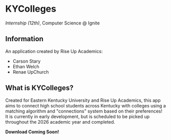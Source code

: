 # KYColleges
_Internship (12th)_, Computer Science @ Ignite

## Information
An application created by Rise Up Academics:
- Carson Stary
- Ethan Welch
- Renae UpChurch

## What is KYColleges?
Created for Eastern Kentucky University and Rise Up Academics, this app aims to connect high school students across Kentucky with colleges using a matching algorithm and  "connections" system based on their preferences! It is currently in early development, but is scheduled to be picked up throughout the 2026 academic year and completed.

__Download Coming Soon!__
